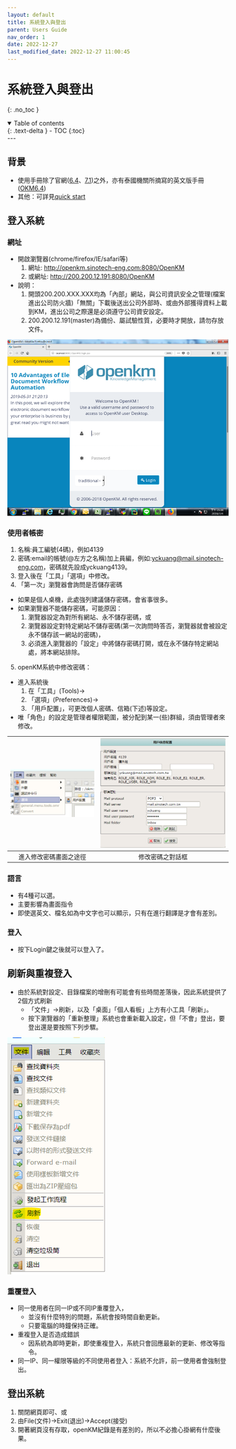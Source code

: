 ```yaml
---
layout: default
title: 系統登入與登出
parent: Users Guide
nav_order: 1
date: 2022-12-27
last_modified_date: 2022-12-27 11:00:45
---
```


# 系統登入與登出

{: .no_toc }

<details open markdown="block">
  <summary>
    Table of contents
  </summary>
  {: .text-delta }
- TOC
{:toc}
</details>
---

## 背景

- 使用手冊除了官網([6.4][6.4]、[7.1][7.1])之外，亦有泰國機關所摘寫的英文版手冊([OKM6.4][OKM6.4])
- 其他：可詳見[quick start][qs]

## 登入系統

### 網址

- 開啟瀏覽器(chrome/firefox/IE/safari等)
  1. 網址: http://openkm.sinotech-eng.com:8080/OpenKM
  2. 或網址: http://200.200.12.191:8080/OpenKM
- 說明：
  1. 開頭200.200.XXX.XXX均為「內部」網站，與公司資訊安全之管理(檔案進出公司防火牆)「無關」下載後送出公司外部時、或由外部獲得資料上載到KM，進出公司之際還是必須遵守公司資安設定。
  2. 200.200.12.191(master)為備份、屬試驗性質，必要時才開放，請勿存放文件。

![](https://github.com/sinotec2/openKM/blob/gh-pages/assets/image/login.png?raw=true)

### 使用者帳密

1. 名稱:員工編號(4碼)，例如4139
2. 密碼:email的帳號(@左方之名稱)加上員編，例如:yckuang@mail.sinotech-eng.com，密碼就先設成yckuang4139。
3. 登入後在「工具」「選項」中修改。
4. 「第一次」瀏覽器會詢問是否儲存密碼
  - 如果是個人桌機，此處強列建議儲存密碼，會省事很多。
  - 如果瀏覽器不能儲存密碼，可能原因：
    1. 瀏覽器設定為對所有網站、永不儲存密碼，或
    2. 瀏覽器設定對特定網站不儲存密碼(第一次詢問時答否，瀏覽器就會被設定永不儲存該一網站的密碼)，
    3. 必須進入瀏覽器的「設定」中將儲存密碼打開，或在永不儲存特定網站處，將本網站排除。
5. openKM系統中修改密碼：

- 進入系統後
  1. 在「工具」(Tools)→
  2. 「選項」(Preferences)→
  3. 「用戶配置」，可更改個人密碼、信箱(下述)等設定。
- 唯「角色」的設定是管理者權限範圍，被分配到某一(些)群組，須由管理者來修改。

|![pw1](https://github.com/sinotec2/openKM/blob/gh-pages/assets/image/passwd1.png?raw=true)|![pw2](https://github.com/sinotec2/openKM/blob/gh-pages/assets/image/passwd2.png?raw=true)|
|:-:|:-:|
|進入修改密碼畫面之途徑|修改密碼之對話框|

### 語言

- 有4種可以選。
- 主要影響為畫面指令
- 即使選英文、檔名如為中文字也可以顯示，只有在進行翻譯是才會有差別。

###	登入

- 按下Login鍵之後就可以登入了。

## 刷新與重複登入

- 由於系統對設定、目錄檔案的增刪有可能會有些時間差落後，因此系統提供了2個方式刷新
  - 「文件」→刷新，以及「桌面」「個人看板」上方有小工具「刷新」。
  - 按下瀏覽器的「重新整理」系統也會重新載入設定，但「不會」登出，要登出還是要按照下列步驟。

![redraw](https://github.com/sinotec2/openKM/blob/gh-pages/assets/image/redraw.png?raw=true)

### 重覆登入

- 同一使用者在同一IP或不同IP重覆登入，
  - 並沒有什麼特別的問題，系統會按時間自動更新。
  - 只要電腦的時鐘保持正確。
- 重複登入是否造成錯誤
  - 因系統為即時更新，即使重複登入，系統只會回應最新的更新、修改等指令。
- 同一IP、同一權限等級的不同使用者登入：系統不允許，前一使用者會強制登出。

## 登出系統

1. 關閉網頁即可、或
2. 由File(文件)→Exit(退出)→Accept(接受)
3. 開著網頁沒有存取，openKM紀錄是有差別的，所以不必擔心掛網有什麼後果。


[6.4]: <https://docs.openkm.com/kcenter/view/okm-6.4/> "OpenKM(2016)Documentation for OpenKM"
[7.1]: <https://docs.openkm.com/kcenter/view/okm-7.1/> "OpenKM(2016)Documentation for OpenKM"
[OKM6.4]: <https://www.seameo.org/seameoweb2/images/stories/Programmes_Projects/OpenKM/OpenKM%20User%20Guide.pdf> "Southeast Asian Ministers of Education Organization Secretariat (SEAMEO Secretariat) OpenKM Users Guide"
[qs]: <https://docs.openkm.com/kcenter/view/okm-6.3-com/quick-start.html> "OpenKM(2016)OpenKM 6.3 - CE Quick start"
